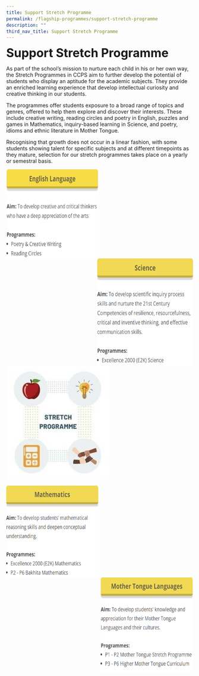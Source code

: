 ```yaml
---
title: Support Stretch Programme
permalink: /flagship-programmes/support-stretch-programme
description: ""
third_nav_title: Support Stretch Programme
---
```

**<font size=6>Support Stretch Programme</font>**

As part of the school’s mission to nurture each child in his or her own way, the Stretch Programmes in CCPS aim to further develop the potential of students who display an aptitude for the academic subjects. They provide an enriched learning experience that develop intellectual curiosity and creative thinking in our students.  
  
The programmes offer students exposure to a broad range of topics and genres, offered to help them explore and discover their interests. These include creative writing, reading circles and poetry in English, puzzles and games in Mathematics, inquiry-based learning in Science, and poetry, idioms and ethnic literature in Mother Tongue.  
  
Recognising that growth does not occur in a linear fashion, with some students showing talent for specific subjects and at different timepoints as they mature, selection for our stretch programmes takes place on a yearly or semestral basis.

<img src="/images/Flagship%20Programmes/English%20Language.png" style="width:250px;height:240px;margin-right:15px;" align = "left">

<img src="/images/Flagship%20Programmes/Science.png" style="width:260px;height:290px;margin-left:15px;" align = "right">

<br><br><br><br>

<img src="/images/Flagship%20Programmes/Stretch%20Programme%20-%20Copy.jpg"  
     style="width:55%">
		 
		 
<img src="/images/Flagship%20Programmes/Mathematics.png" style="width:250px;height:245px;margin-right:15px;" align = "left">

<img src="/images/Flagship%20Programmes/Mother%20Tongue%20Languages.png" style="width:250px;height:255px;margin-left:15px;" align = "right">